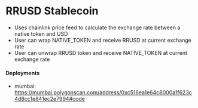 # RRUSD Stablecoin 

- Uses chainlink price feed to calculate the exchange rate between a native token and USD
- User can wrap NATIVE_TOKEN and receive RRUSD at current exchange rate
- User can unwrap RRUSD token and receive NATIVE_TOKEN at current exchange rate

#### Deployments
- mumbai: https://mumbai.polygonscan.com/address/0xc516ea1e64c8000a1f623c4d8cc1e841ec2e7994#code
